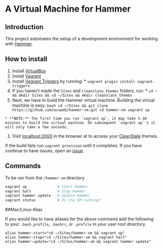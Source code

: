 # A Virtual Machine for Hammer

## Introduction

This project automates the setup of a development environment for working with [Hammer](https://github.com/wvuweb/hammer).

## How to install

  1. Install [VirtualBox](https://www.virtualbox.org)
  1. Install [Vagrant](http://vagrantup.com)
  1. Install [Vagrant Triggers](https://github.com/emyl/vagrant-triggers) by running:
    * `vagrant plugin install vagrant-triggers`
  1. If you haven't made the `Sites` and `cleanslate_themes` folders, run:
    * `cd ~ && mkdir Sites && cd ~/Sites && mkdir cleanslate_themes`
  1. Next, we have to build the Hammer virtual machine. Building the virtual machine is easy:
    ```bash
    cd ~/Sites && git clone https://github.com/wvuweb/hammer-vm.git
    cd hammer-vm
    vagrant up
    ```

    * **NOTE:** The first time you run `vagrant up`, it may take 5-30 minutes to build the virtual machine. On subsequent `vagrant up`'s it will only take a few seconds.
  1. Visit [localhost:2000](http://localhost:2000) in the browser at to access your [CleanSlate](http://cleanslatecms.wvu.edu) themes.

If the build fails run `vagrant provision` until it completes.  If you have continue to have issues, open an [issue](https://github.com/wvuweb/hammer-vm/issues).

## Commands

To be ran from the `/hammer-vm` directory
```bash
vagrant up              # Start Hammer
vagrant halt            # Stop Hammer
vagrant hammer update   # Update Hammer
vagrant status          # Is the VM running?
```

##Mac/Linux Alias

If you would like to have aliases for the above command add the following to your `.bash_profile`, `.bashrc`, or `.profile` in your user root directory.
```
alias hammer-start="cd ~/Sites/hammer-vm && vagrant up"
alias hammer-stop="cd ~/Sites/hammer-vm && vagrant halt"
alias hammer-update="cd ~/Sites/hammer-vm && vagrant hammer update"
```